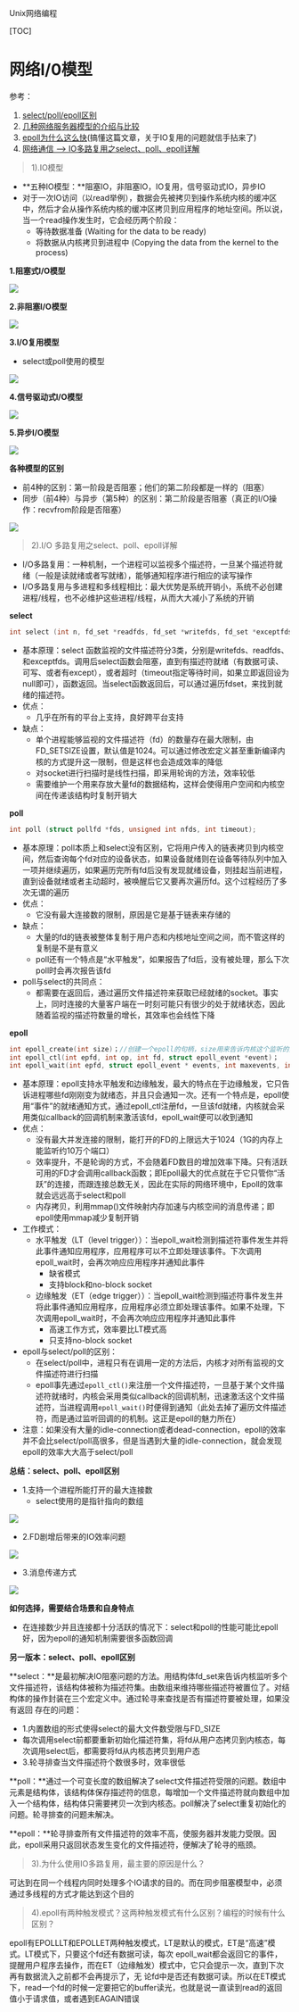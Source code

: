 Unix网络编程

[TOC]

# 网络I/0模型

参考：

1. [select/poll/epoll区别](https://segmentfault.com/a/1190000003063859)
2. [几种网络服务器模型的介绍与比较](https://www.ibm.com/developerworks/cn/linux/l-cn-edntwk/index.html?ca=drs-)
3. [epoll为什么这么快](http://www.jianshu.com/p/b5bc204da984)(搞懂这篇文章，关于IO复用的问题就信手拈来了)
4. [网络通信 --> IO多路复用之select、poll、epoll详解](http://www.cnblogs.com/jeakeven/p/5435916.html)



> 1).IO模型

- **五种IO模型：**阻塞IO，非阻塞IO，IO复用，信号驱动式IO，异步IO
- 对于一次IO访问（以read举例），数据会先被拷贝到操作系统内核的缓冲区中，然后才会从操作系统内核的缓冲区拷贝到应用程序的地址空间。所以说，当一个read操作发生时，它会经历两个阶段：
  - 等待数据准备 (Waiting for the data to be ready)
  - 将数据从内核拷贝到进程中 (Copying the data from the kernel to the process)

**1.阻塞式I/O模型**

![](../../../pics/interview/network/阻塞式IO模型.png)

**2.非阻塞I/O模型**

![](../../../pics/interview/network/非阻塞式IO模型.png)

**3.I/O复用模型**

- select或poll使用的模型

![](../../../pics/interview/network/IO复用模型.png)

**4.信号驱动式I/O模型**

![](../../../pics/interview/network/信号驱动式IO模型.png)

**5.异步I/O模型**

![](../../../pics/interview/network/异步IO模型.png)

**各种模型的区别**

- 前4种的区别：第一阶段是否阻塞；他们的第二阶段都是一样的（阻塞）
- 同步（前4种）与异步（第5种）的区别：第二阶段是否阻塞（真正的I/O操作：recvfrom阶段是否阻塞）

![](../../../pics/interview/network/5种IO模型的比较.png)



> 2).I/O 多路复用之select、poll、epoll详解

- I/O多路复用：一种机制，一个进程可以监视多个描述符，一旦某个描述符就绪（一般是读就绪或者写就绪），能够通知程序进行相应的读写操作
- I/O多路复用与多进程和多线程相比：最大优势是系统开销小，系统不必创建进程/线程，也不必维护这些进程/线程，从而大大减小了系统的开销

**select**

```c
int select (int n, fd_set *readfds, fd_set *writefds, fd_set *exceptfds, struct timeval *timeout);
```

- 基本原理：select 函数监视的文件描述符分3类，分别是writefds、readfds、和exceptfds。调用后select函数会阻塞，直到有描述符就绪（有数据可读、可写、或者有except），或者超时（timeout指定等待时间，如果立即返回设为null即可），函数返回。当select函数返回后，可以通过遍历fdset，来找到就绪的描述符。
- 优点：
  - 几乎在所有的平台上支持，良好跨平台支持
- 缺点：
  - 单个进程能够监视的文件描述符（fd）的数量存在最大限制，由FD_SETSIZE设置，默认值是1024。可以通过修改宏定义甚至重新编译内核的方式提升这一限制，但是这样也会造成效率的降低
  - 对socket进行扫描时是线性扫描，即采用轮询的方法，效率较低
  - 需要维护一个用来存放大量fd的数据结构，这样会使得用户空间和内核空间在传递该结构时复制开销大

**poll**

```c
int poll (struct pollfd *fds, unsigned int nfds, int timeout);
```

- 基本原理：poll本质上和select没有区别，它将用户传入的链表拷贝到内核空间，然后查询每个fd对应的设备状态，如果设备就绪则在设备等待队列中加入一项并继续遍历，如果遍历完所有fd后没有发现就绪设备，则挂起当前进程，直到设备就绪或者主动超时，被唤醒后它又要再次遍历fd。这个过程经历了多次无谓的遍历
- 优点：
  - 它没有最大连接数的限制，原因是它是基于链表来存储的
- 缺点：
  - 大量的fd的链表被整体复制于用户态和内核地址空间之间，而不管这样的复制是不是有意义
  - poll还有一个特点是“水平触发”，如果报告了fd后，没有被处理，那么下次poll时会再次报告该fd
- poll与select的共同点：
  - 都需要在返回后，通过遍历文件描述符来获取已经就绪的socket。事实上，同时连接的大量客户端在一时刻可能只有很少的处于就绪状态，因此随着监视的描述符数量的增长，其效率也会线性下降

**epoll**

```c
int epoll_create(int size)；//创建一个epoll的句柄，size用来告诉内核这个监听的数目一共有多大
int epoll_ctl(int epfd, int op, int fd, struct epoll_event *event)；
int epoll_wait(int epfd, struct epoll_event * events, int maxevents, int timeout);
```

- 基本原理：epoll支持水平触发和边缘触发，最大的特点在于边缘触发，它只告诉进程哪些fd刚刚变为就绪态，并且只会通知一次。还有一个特点是，epoll使用“事件”的就绪通知方式，通过epoll_ctl注册fd，一旦该fd就绪，内核就会采用类似callback的回调机制来激活该fd，epoll_wait便可以收到通知
- 优点：
  - 没有最大并发连接的限制，能打开的FD的上限远大于1024（1G的内存上能监听约10万个端口）
  - 效率提升，不是轮询的方式，不会随着FD数目的增加效率下降。只有活跃可用的FD才会调用callback函数；即Epoll最大的优点就在于它只管你“活跃”的连接，而跟连接总数无关，因此在实际的网络环境中，Epoll的效率就会远远高于select和poll
  - 内存拷贝，利用mmap()文件映射内存加速与内核空间的消息传递；即epoll使用mmap减少复制开销
- 工作模式：
  - 水平触发（LT（level trigger））：当epoll_wait检测到描述符事件发生并将此事件通知应用程序，应用程序可以不立即处理该事件。下次调用epoll_wait时，会再次响应应用程序并通知此事件
    - 缺省模式
    - 支持block和no-block socket
  - 边缘触发（ET（edge trigger））：当epoll_wait检测到描述符事件发生并将此事件通知应用程序，应用程序必须立即处理该事件。如果不处理，下次调用epoll_wait时，不会再次响应应用程序并通知此事件
    - 高速工作方式，效率要比LT模式高
    - 只支持no-block socket
- epoll与select/poll的区别：
  - 在select/poll中，进程只有在调用一定的方法后，内核才对所有监视的文件描述符进行扫描
  - epoll事先通过`epoll_ctl()`来注册一个文件描述符，一旦基于某个文件描述符就绪时，内核会采用类似callback的回调机制，迅速激活这个文件描述符，当进程调用`epoll_wait()`时便得到通知（此处去掉了遍历文件描述符，而是通过监听回调的的机制。这正是epoll的魅力所在）
- 注意：如果没有大量的idle-connection或者dead-connection，epoll的效率并不会比select/poll高很多，但是当遇到大量的idle-connection，就会发现epoll的效率大大高于select/poll

**总结：select、poll、epoll区别**

- 1.支持一个进程所能打开的最大连接数
  - select使用的是指针指向的数组

![](../../../pics/interview/network/select_poll_epoll_区别1.png)

- 2.FD剧增后带来的IO效率问题

![](../../../pics/interview/network/select_poll_epoll_区别2.png)

- 3.消息传递方式

![](../../../pics/interview/network/select_poll_epoll_区别3.png)

**如何选择，需要结合场景和自身特点**

- 在连接数少并且连接都十分活跃的情况下：select和poll的性能可能比epoll好，因为epoll的通知机制需要很多函数回调

**另一版本：select、poll、epoll区别**

**select：**是最初解决IO阻塞问题的方法。用结构体fd_set来告诉内核监听多个文件描述符，该结构体被称为描述符集。由数组来维持哪些描述符被置位了。对结构体的操作封装在三个宏定义中。通过轮寻来查找是否有描述符要被处理，如果没有返回
存在的问题： 

- 1.内置数组的形式使得select的最大文件数受限与FD_SIZE
- 每次调用select前都要重新初始化描述符集，将fd从用户态拷贝到内核态，每次调用select后，都需要将fd从内核态拷贝到用户态
- 3.轮寻排查当文件描述符个数很多时，效率很低

**poll：**通过一个可变长度的数组解决了select文件描述符受限的问题。数组中元素是结构体，该结构体保存描述符的信息，每增加一个文件描述符就向数组中加入一个结构体，结构体只需要拷贝一次到内核态。poll解决了select重复初始化的问题。轮寻排查的问题未解决。

**epoll：**轮寻排查所有文件描述符的效率不高，使服务器并发能力受限。因此，epoll采用只返回状态发生变化的文件描述符，便解决了轮寻的瓶颈。 

>  3).为什么使用IO多路复用，最主要的原因是什么？ 

可达到在同一个线程内同时处理多个IO请求的目的。而在同步阻塞模型中，必须通过多线程的方式才能达到这个目的

>  4).epoll有两种触发模式？这两种触发模式有什么区别？编程的时候有什么区别？ 

epoll有EPOLLLT和EPOLLET两种触发模式，LT是默认的模式，ET是“高速”模式。LT模式下，只要这个fd还有数据可读，每次 epoll_wait都会返回它的事件，提醒用户程序去操作，而在ET（边缘触发）模式中，它只会提示一次，直到下次再有数据流入之前都不会再提示了，无 论fd中是否还有数据可读。所以在ET模式下，read一个fd的时候一定要把它的buffer读光，也就是说一直读到read的返回值小于请求值，或者遇到EAGAIN错误